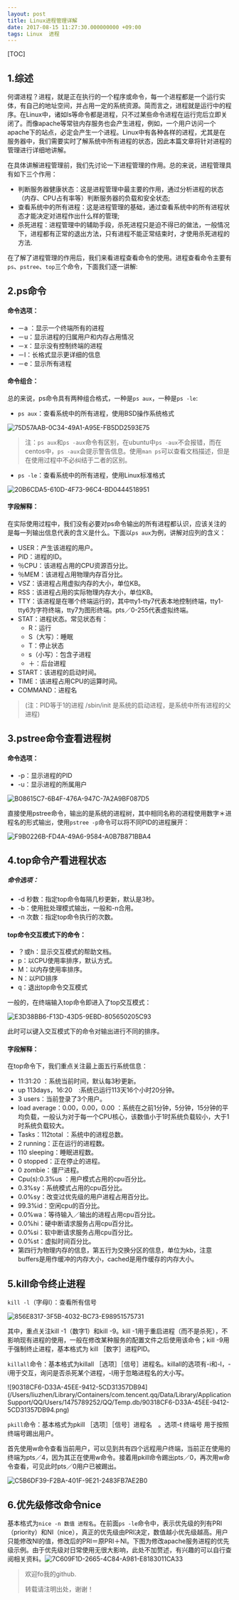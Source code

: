 ```yaml
---
layout: post
title: Linux进程管理详解
date: 2017-08-15 11:27:30.000000000 +09:00
tags: Linux  进程
---
```


[TOC]

## 1.综述

​	何谓进程？进程，就是正在执行的一个程序或命令，每一个进程都是一个运行实体，有自己的地址空间，并占用一定的系统资源。简而言之，进程就是运行中的程序。在Linux中，诸如ls等命令都是进程，只不过某些命令进程在运行完后立即关闭了。而像apache等常驻内存服务也会产生进程，例如，一个用户访问一个apache下的站点，必定会产生一个进程。Linux中有各种各样的进程，尤其是在服务器中，我们需要实时了解系统中所有进程的状态，因此本篇文章将针对进程的管理进行详细地讲解。

​        在具体讲解进程管理前，我们先讨论一下进程管理的作用。总的来说，进程管理具有如下三个作用：

* 判断服务器健康状态：这是进程管理中最主要的作用，通过分析进程的状态（内存、CPU占有率等）判断服务器的负载和安全状态;
* 查看系统中的所有进程：这是进程管理的基础，通过查看系统中的所有进程状态才能决定对进程作出什么样的管理;
* 杀死进程：进程管理中的辅助手段，杀死进程只是迫不得已的做法，一般情况下，进程都有正常的退出方法，只有进程不能正常结束时，才使用杀死进程的方法.

​        在了解了进程管理的作用后，我们来看进程查看命令的使用。进程查看命令主要有`ps`、`pstree`、`top`三个命令，下面我们逐一讲解:

## 2.ps命令

#### 命令选项：

- －a ：显示一个终端所有的进程
- －u：显示进程的归属用户和内存占用情况
- －x：显示没有控制终端的进程
- －l：长格式显示更详细的信息
- －e：显示所有进程

#### 命令组合：

总的来说，ps命令具有两种组合格式，一种是`ps aux`，一种是`ps -le`:

- `ps aux`：查看系统中的所有进程，使用BSD操作系统格式

![75D57AAB-0C34-49A1-A95E-FB5DD2593E75](https://github.com/Pea-Shooter/Pea-Shooter.github.io/raw/master/images/blog/2017-08-15/75D57AAB-0C34-49A1-A95E-FB5DD2593E75.png)

> 注：`ps aux`和`ps -aux`命令有区别，在ubuntu中`ps -aux`不会报错，而在centos中，`ps -aux`会提示警告信息。使用`man ps`可以查看文档描述，但是在使用过程中不必纠结于二者的区别。

- `ps -le`：查看系统中的所有进程，使用Linux标准格式

![20B6CDA5-610D-4F73-96C4-BD0444518951](https://github.com/Pea-Shooter/Pea-Shooter.github.io/raw/master/images/blog/2017-08-15/20B6CDA5-610D-4F73-96C4-BD0444518951.png)

#### 字段解释：

在实际使用过程中，我们没有必要对ps命令输出的所有进程都认识，应该关注的是每一列输出信息代表的含义是什么。下面以`ps aux`为例，讲解对应列的含义：

- USER：产生该进程的用户。
- PID：进程的ID。
- ％CPU：该进程占用的CPU资源百分比。
- ％MEM：该进程占用物理内存百分比。
- VSZ：该进程占用虚拟内存的大小，单位KB。
- RSS：该进程占用的实际物理内存大小，单位KB。
- TTY：该进程是在哪个终端运行的，其中tty1-tty7代表本地控制终端，tty1-tty6为字符终端，tty7为图形终端。pts／0-255代表虚拟终端。
- STAT：进程状态。常见状态有：
  - R：运行
  - S（大写）：睡眠
  - T：停止状态
  - s（小写）：包含子进程
  - ＋：后台进程
- START：该进程的启动时间。
- TIME：该进程占用CPU的运算时间。
- COMMAND：进程名

> (注：PID等于1的进程 /sbin/init 是系统的启动进程，是系统中所有进程的父进程)

## 3.pstree命令查看进程树

#### 命令选项：

- -p：显示进程的PID
- -u：显示进程的所属用户

![B08615C7-6B4F-476A-947C-7A2A9BF087D5](https://github.com/Pea-Shooter/Pea-Shooter.github.io/raw/master/images/blog/2017-08-15/B08615C7-6B4F-476A-947C-7A2A9BF087D5.png)

直接使用pstree命令，输出的是系统的进程树，其中相同名称的进程使用数字＊进程名的形式输出，使用`pstree -p`命令可以将不同PID的进程展开：

![F9B0226B-FD4A-49A6-9584-A0B7B871BBA4](https://github.com/Pea-Shooter/Pea-Shooter.github.io/raw/master/images/blog/2017-08-15/F9B0226B-FD4A-49A6-9584-A0B7B871BBA4.png)

## 4.top命令产看进程状态

##### 命令选项：

- -d 秒数：指定top命令每隔几秒更新，默认是3秒。
- -b：使用批处理模式输出，一般和-n合用。
- -n 次数：指定top命令执行的次数。

#### top命令交互模式下的命令：

- ？或h：显示交互模式的帮助文档。
- p：以CPU使用率排序，默认方式。
- M：以内存使用率排序。　　　
- N：以PID排序
- q：退出top命令交互模式

一般的，在终端输入top命令即进入了top交互模式：

![E3D38BB6-F13D-43D5-9EBD-805650205C93](https://github.com/Pea-Shooter/Pea-Shooter.github.io/raw/master/images/blog/2017-08-15/E3D38BB6-F13D-43D5-9EBD-805650205C93.png)

此时可以键入交互模式下的命令对输出进行不同的排序。

#### 字段解释：

在top命令下，我们重点关注最上面五行系统信息：

- 11:31:20 ：系统当前时间，默认每3秒更新。
- up 113days，16:20　:系统已运行113天16个小时20分钟。
- 3 users：当前登录了3个用户。
- load average：0.00，0.00，0.00 ：系统在之前1分钟，5分钟，15分钟的平均负载，一般认为对于每一个CPU核心，该数值小于1时系统负载较小，大于1时系统负载较大。
- Tasks：112total ：系统中的进程总数。
- 2 running：正在运行的进程数。
- 110 sleeping：睡眠进程数。
- 0 stopped：正在停止的进程。
- 0 zombie：僵尸进程。
- Cpu(s):0.3%us ：用户模式占用的cpu百分比。
- 0.3%sy：系统模式占用的cpu百分比。
- 0.0%sy：改变过优先级的用户进程占用百分比。
- 99.3%id：空闲cpu的百分比。
- 0.0%wa：等待输入／输出的进程占用cpu百分比。
- 0.0%hi：硬中断请求服务占用cpu百分比。
- 0.0%si：软中断请求服务占用cpu百分比。
- 0.0%st：虚拟时间百分比。
- 第四行为物理内存的信息，第五行为交换分区的信息，单位为kb，注意buffers是用作缓冲的内存大小，cached是用作缓存的内存大小。

## 5.kill命令终止进程

`kill -l`（字母l）：查看所有信号

![856E8317-3F5B-4032-BC73-E98951575731](https://github.com/Pea-Shooter/Pea-Shooter.github.io/raw/master/images/blog/2017-08-15/856E8317-3F5B-4032-BC73-E98951575731.png)

其中，重点关注kill -1（数字1）和kill -9。kill -1用于重启进程（而不是杀死），不影响现有进程的使用，一般在修改某种服务的配置文件之后使用该命令；kill -9用于强制终止进程，基本格式为 kill ［数字］进程PID。

`killall`命令：基本格式为killall ［选项］［信号］进程名。killall的选项有-i和-I，-i用于交互，询问是否杀死某个进程，-I用于忽略进程名的大小写。

![90318CF6-D33A-45EE-9412-5CD31357DB94](/Users/liuzhen/Library/Containers/com.tencent.qq/Data/Library/Application Support/QQ/Users/1475789252/QQ/Temp.db/90318CF6-D33A-45EE-9412-5CD31357DB94.png)

`pkill`命令：基本格式为pkill ［选项］［信号］进程名　。选项-t 终端号 用于按照终端号踢出用户。

首先使用w命令查看当前用户，可以见到共有四个远程用户终端，当前正在使用的终端为pts／4，因为其正在使用w命令。接着用pkill命令踢出pts／0，再次用w命令查看，可见此时pts／0用户已被踢出。

![C5B6DF39-F2BA-401F-9E21-2483FB7AE2B0](https://github.com/Pea-Shooter/Pea-Shooter.github.io/raw/master/images/blog/2017-08-15/BABF0CAB-11A3-4363-969D-69605007223B.png)

## 6.优先级修改命令nice

基本格式为`nice -n 数值 进程名`。在前面`ps -le`命令中，表示优先级的列有PRI（priority）和NI（nice），真正的优先级由PRI决定，数值越小优先级越高。用户只能修改NI的值，修改后的PRI＝原PRI＋NI。下图为修改apache服务进程的优先级示例。由于优先级对日常使用无很大影响，此处不加赘述，有兴趣的可以自行查阅相关资料。![7C609F1D-2665-4C84-A981-E8183011CA33](https://github.com/Pea-Shooter/Pea-Shooter.github.io/raw/master/images/blog/2017-08-15/7C609F1D-2665-4C84-A981-E8183011CA33.png)



> 欢迎fo我的github.
>
> 转载请注明出处，谢谢！